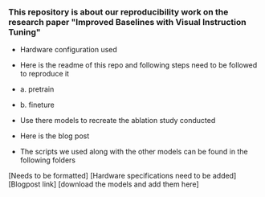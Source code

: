 ### This repository is about our reproducibility work on the research paper "Improved Baselines with Visual Instruction Tuning"

- Hardware configuration used
  

- Here is the readme of this repo and following steps need to be followed to reproduce it
- a. pretrain
- b. fineture
- Use there models to recreate the ablation study conducted

- Here is the blog post

- The scripts we used along with the other models can be found in the following folders



[Needs to be formatted]
[Hardware specifications need to be added]
[Blogpost link]
[download the models and add them here]
